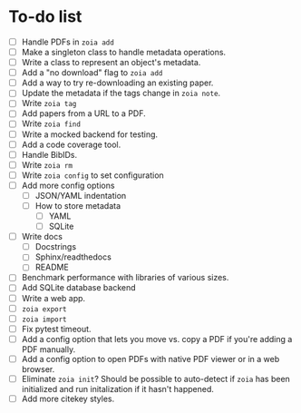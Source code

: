 # To-do list

* [ ] Handle PDFs in `zoia add`
* [ ] Make a singleton class to handle metadata operations.
* [ ] Write a class to represent an object's metadata.
* [ ] Add a "no download" flag to `zoia add`
* [ ] Add a way to try re-downloading an existing paper.
* [ ] Update the metadata if the tags change in `zoia note`.
* [ ] Write `zoia tag`
* [ ] Add papers from a URL to a PDF.
* [ ] Write `zoia find`
* [ ] Write a mocked backend for testing.
* [ ] Add a code coverage tool.
* [ ] Handle BibIDs.
* [ ] Write `zoia rm`
* [ ] Write `zoia config` to set configuration
* [ ] Add more config options
    * [ ] JSON/YAML indentation
    * [ ] How to store metadata
        * [ ] YAML
        * [ ] SQLite
* [ ] Write docs
    * [ ] Docstrings
    * [ ] Sphinx/readthedocs
    * [ ] README
* [ ] Benchmark performance with libraries of various sizes.
* [ ] Add SQLite database backend
* [ ] Write a web app.
* [ ] `zoia export`
* [ ] `zoia import`
* [ ] Fix pytest timeout.
* [ ] Add a config option that lets you move vs. copy a PDF if you're adding a
      PDF manually.
* [ ] Add a config option to open PDFs with native PDF viewer or in a web
      browser.
* [ ] Eliminate `zoia init`?  Should be possible to auto-detect if `zoia` has
      been initialized and run initalization if it hasn't happened.
* [ ] Add more citekey styles.

